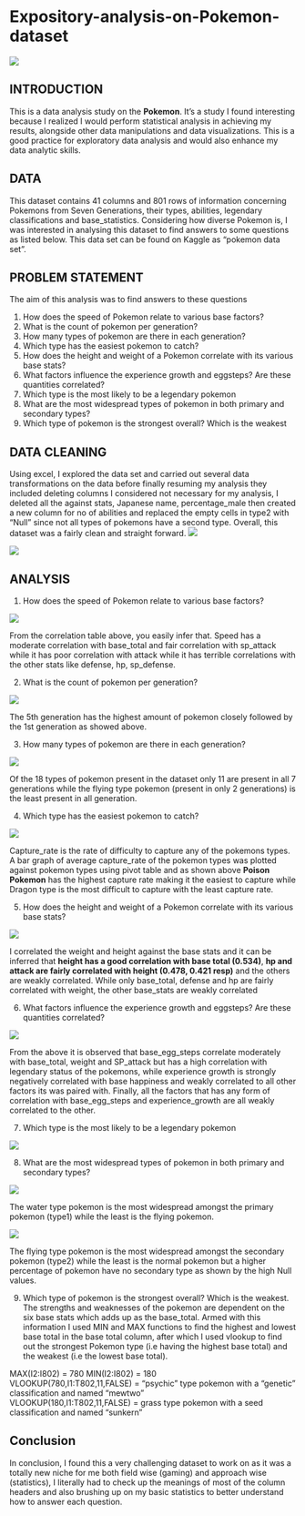 # Expository-analysis-on-Pokemon-dataset
![](Pokémon_logo.png)
## INTRODUCTION 
This is a data analysis study on the **Pokemon**. It’s a study I found interesting because I realized I would perform statistical analysis in achieving my results, alongside other data manipulations and data visualizations. This is a good practice for exploratory data analysis and would also enhance my data analytic skills.
## DATA
This dataset contains 41 columns and 801 rows of information concerning Pokemons from Seven Generations, their types, abilities, legendary classifications and base_statistics. Considering how diverse Pokemon is, I was interested in analysing this dataset to find answers to some questions as listed below. This data set can be found on Kaggle as “pokemon data set”.
## PROBLEM STATEMENT 
The aim of this analysis was to find  answers to these questions 
1. How does the speed of Pokemon relate to various base factors?
2. What is the count of pokemon per generation?
3. How many types of pokemon are there in each generation?
4. Which type has the easiest pokemon to catch?
5. How does the height and weight of a Pokemon correlate with its various base stats?
6. What factors influence the experience growth and eggsteps? Are these quantities correlated?
7. Which type is the most likely to be a legendary pokemon
8. What are the most widespread types of pokemon in both primary and secondary types?
9. Which type of pokemon is the strongest overall? Which is the weakest
## DATA CLEANING
Using excel, I explored the data set and carried out several data transformations on the data before finally resuming my analysis they included deleting columns I considered not necessary for my analysis, I deleted all the against stats, Japanese name, percentage_male then created a new column for no of abilities and replaced the empty cells in type2 with “Null” since not all types of pokemons have a second type. Overall, this dataset was a fairly clean and straight forward. 
![](Find_and_Replace.png)

![](find_replace.png)

## ANALYSIS
1.	How does the speed of Pokemon relate to various base factors?
 
![](Speed_of_pokemon_in_relations_to_base_factors.png)

From the correlation table above, you easily infer that. Speed has a moderate correlation with base_total and fair correlation with sp_attack while it has poor correlation with attack while it has terrible correlations with the other stats like defense, hp, sp_defense.

2.	What is the count of pokemon per generation?

![](Pokemon_per_Generation.png)

The 5th generation has the highest amount of pokemon closely followed by the 1st generation as showed above.

3.	How many types of pokemon are there in each generation? 

![](types_of_pokemon_in_each_gen.png)

Of the 18 types of pokemon present in the dataset only 11 are present in all 7 generations while the flying type pokemon (present in only 2 generations) is the least present in all generation.

4.	Which type has the easiest pokemon to catch?

![](Easiest_pokemon_to_catch.png)

Capture_rate is the rate of difficulty to capture any of the pokemons types. A bar graph of average capture_rate of the pokemon types was plotted against pokemon types using pivot table and as shown above **Poison Pokemon** has the highest capture rate making it the easiest to capture while Dragon type is the most difficult to capture with the least capture rate.

5.	How does the height and weight of a Pokemon correlate with its various base stats?

![](base_stats_correlation_with_height_and_weight.png)

I correlated the weight and height against the base stats and it can be inferred that **height has a good correlation with base total (0.534)**, **hp and attack are fairly correlated with height (0.478, 0.421 resp)** and the others are weakly correlated. While only base_total, defense and hp are fairly correlated with weight, the other base_stats are weakly correlated

6.	What factors influence the experience growth and eggsteps? Are these quantities correlated?

![](Factors_that_influence_exp_growth_and_base_stats.png)

From the above it is observed that base_egg_steps correlate moderately with base_total, weight and SP_attack but has a high correlation with legendary status of the pokemons, while experience growth is strongly negatively correlated with base happiness and weakly correlated to all other factors its was paired with. Finally, all the factors that has any form of correlation with base_egg_steps and experience_growth are all weakly correlated to the other.

7.	Which type is the most likely to be a legendary pokemon

![](Legendary_pokemon_types.png)

8.	What are the most widespread types of pokemon in both primary and secondary types?

![](Count_of_pry_pokemon.png) 

The water type pokemon is the most widespread amongst the primary pokemon (type1) while the least is the flying pokemon. 


 ![](Count_of_sec_pokemon.png)
 
The flying type pokemon is the most widespread amongst the secondary pokemon (type2) while the least is the normal pokemon but a higher percentage of pokemon have no secondary type as shown by the high Null values.

9.	Which type of pokemon is the strongest overall? Which is the weakest.
The strengths and weaknesses of the pokemon are dependent on the six base stats which adds up as the base_total. Armed with this information I used MIN and MAX functions to find the highest and lowest base total in the base total column, after which I used vlookup to find out the strongest Pokemon type (i.e having the highest base total) and the weakest (i.e the lowest base total).

MAX(I2:I802) = 780               MIN(I2:I802) = 180                                                                                                              
VLOOKUP(780,I1:T802,11,FALSE) = “psychic” type pokemon with a “genetic” classification  and named “mewtwo”                                                                                
VLOOKUP(180,I1:T802,11,FALSE)  = grass type pokemon with a seed classification and named “sunkern”                                                                                        

## Conclusion
In conclusion, I found this a very challenging dataset to work on as it was a totally new niche for me both field wise (gaming) and approach wise (statistics), I literally had to check up the meanings of most of the column headers and also brushing up on my basic statistics to better understand how to answer each question.

